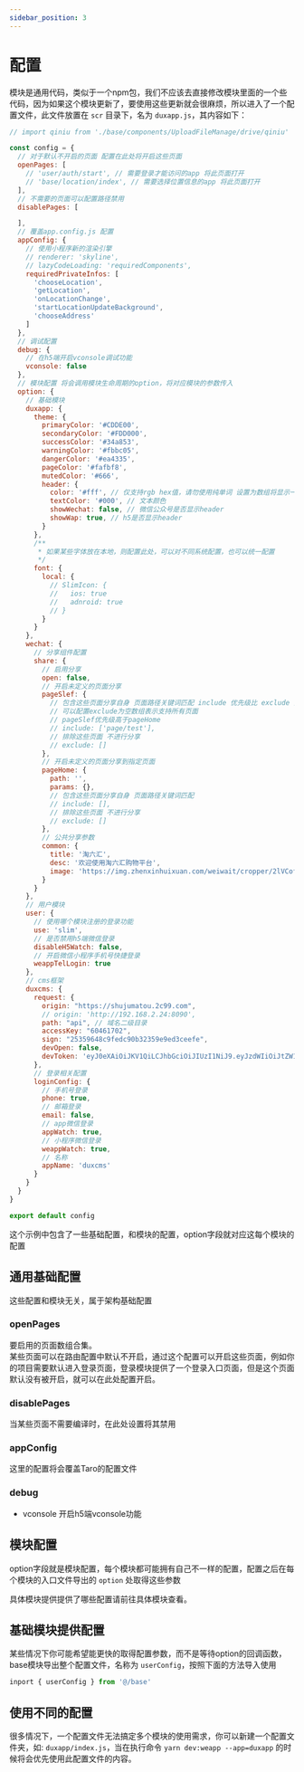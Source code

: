 ```yaml
---
sidebar_position: 3
---
```


# 配置

模块是通用代码，类似于一个npm包，我们不应该去直接修改模块里面的一个些代码，因为如果这个模块更新了，要使用这些更新就会很麻烦，所以进入了一个配置文件，此文件放置在 `scr` 目录下，名为 `duxapp.js`，其内容如下：

```js
// import qiniu from './base/components/UploadFileManage/drive/qiniu'

const config = {
  // 对于默认不开启的页面 配置在此处将开启这些页面
  openPages: [
    // 'user/auth/start', // 需要登录才能访问的app 将此页面打开
    // 'base/location/index', // 需要选择位置信息的app 将此页面打开
  ],
  // 不需要的页面可以配置路径禁用
  disablePages: [

  ],
  // 覆盖app.config.js 配置
  appConfig: {
    // 使用小程序新的渲染引擎
    // renderer: 'skyline',
    // lazyCodeLoading: 'requiredComponents',
    requiredPrivateInfos: [
      'chooseLocation',
      'getLocation',
      'onLocationChange',
      'startLocationUpdateBackground',
      'chooseAddress'
    ]
  },
  // 调试配置
  debug: {
    // 在h5端开启vconsole调试功能
    vconsole: false
  },
  // 模块配置 将会调用模块生命周期的option，将对应模块的参数传入
  option: {
    // 基础模块
    duxapp: {
      theme: {
        primaryColor: '#CDDE00',
        secondaryColor: '#FDD000',
        successColor: '#34a853',
        warningColor: '#fbbc05',
        dangerColor: '#ea4335',
        pageColor: '#fafbf8',
        mutedColor: '#666',
        header: {
          color: '#fff', // 仅支持rgb hex值，请勿使用纯单词 设置为数组将显示一个渐变按钮
          textColor: '#000', // 文本颜色
          showWechat: false, // 微信公众号是否显示header
          showWap: true, // h5是否显示header
        }
      },
      /**
       * 如果某些字体放在本地，则配置此处，可以对不同系统配置，也可以统一配置
       */
      font: {
        local: {
          // SlimIcon: {
          //   ios: true
          //   adnroid: true
          // }
        }
      }
    },
    wechat: {
      // 分享组件配置
      share: {
        // 启用分享
        open: false,
        // 开启未定义的页面分享
        pageSlef: {
          // 包含这些页面分享自身 页面路径关键词匹配 include 优先级比 exclude 高，
          // 可以配置exclude为空数组表示支持所有页面
          // pageSlef优先级高于pageHome
          // include: ['page/test'],
          // 排除这些页面 不进行分享
          // exclude: []
        },
        // 开启未定义的页面分享到指定页面
        pageHome: {
          path: '',
          params: {},
          // 包含这些页面分享自身 页面路径关键词匹配
          // include: [],
          // 排除这些页面 不进行分享
          // exclude: []
        },
        // 公共分享参数
        common: {
          title: '淘六汇',
          desc: '欢迎使用淘六汇购物平台',
          image: 'https://img.zhenxinhuixuan.com/weiwait/cropper/2lVCofRIu6Jl3jNebxCA6VkEMUeaobvLWFYMTiaG.jpg'
        }
      }
    },
    // 用户模块
    user: {
      // 使用哪个模块注册的登录功能
      use: 'slim',
      // 是否禁用h5端微信登录
      disableH5Watch: false,
      // 开启微信小程序手机号快捷登录
      weappTelLogin: true
    },
    // cms框架
    duxcms: {
      request: {
        origin: "https://shujumatou.2c99.com",
        // origin: 'http://192.168.2.24:8090',
        path: "api", // 域名二级目录
        accessKey: "60461702",
        sign: "25359648c9fedc90b32359e9ed3ceefe",
        devOpen: false,
        devToken: 'eyJ0eXAiOiJKV1QiLCJhbGciOiJIUzI1NiJ9.eyJzdWIiOiJtZW1iZXIiLCJpYXQiOjE2NzU2NjA2MzUsImV4cCI6MTY3NTc0NzAzNSwiaWQiOjF9._kX-uT-hUEbo_J3fN5F0HHs0ee01TPNQHrDiH3SHQlc'
      },
      // 登录相关配置
      loginConfig: {
        // 手机号登录
        phone: true,
        // 邮箱登录
        email: false,
        // app微信登录
        appWatch: true,
        // 小程序微信登录
        weappWatch: true,
        // 名称
        appName: 'duxcms'
      }
    }
  }
}

export default config

```

这个示例中包含了一些基础配置，和模块的配置，option字段就对应这每个模块的配置

## 通用基础配置

这些配置和模块无关，属于架构基础配置

### openPages

要启用的页面数组合集。  
某些页面可以在路由配置中默认不开启，通过这个配置可以开启这些页面，例如你的项目需要默认进入登录页面，登录模块提供了一个登录入口页面，但是这个页面默认没有被开启，就可以在此处配置开启。

### disablePages

当某些页面不需要编译时，在此处设置将其禁用

### appConfig

这里的配置将会覆盖Taro的配置文件

### debug

- vconsole 开启h5端vconsole功能

## 模块配置

option字段就是模块配置，每个模块都可能拥有自己不一样的配置，配置之后在每个模块的入口文件导出的 `option` 处取得这些参数  

具体模块提供提供了哪些配置请前往具体模块查看。

## 基础模块提供配置

某些情况下你可能希望能更快的取得配置参数，而不是等待option的回调函数，base模块导出整个配置文件，名称为 `userConfig`，按照下面的方法导入使用
```js
inport { userConfig } from '@/base'
```
## 使用不同的配置

很多情况下，一个配置文件无法搞定多个模块的使用需求，你可以新建一个配置文件夹，如: `duxapp/index.js`，当在执行命令 `yarn dev:weapp --app=duxapp` 的时候将会优先使用此配置文件的内容。